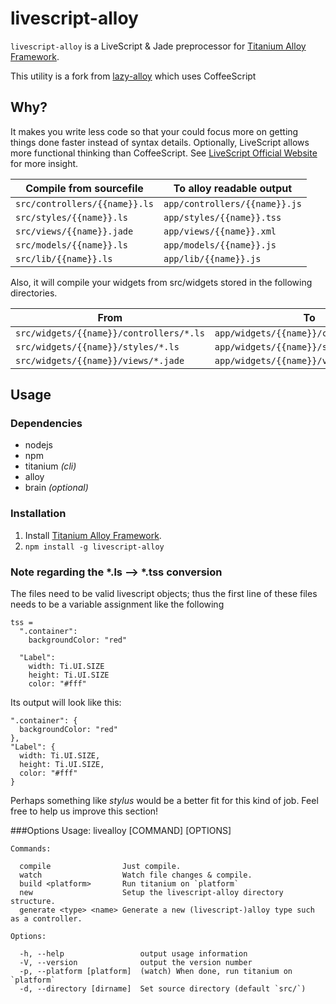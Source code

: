 livescript-alloy
==========

`livescript-alloy` is a LiveScript & Jade preprocessor for [Titanium Alloy Framework](http://projects.appcelerator.com/alloy/docs/Alloy-bootstrap/index.html).

This utility is a fork from [lazy-alloy](https://github.com/itzaks/lazy-alloy) which uses CoffeeScript


## Why?

It makes you write less code so that your could focus more on getting things done faster instead of syntax details. Optionally, LiveScript allows more functional thinking than CoffeeScript. See [LiveScript Official Website](http://livescript.net) for more insight.

Compile from sourcefile | To alloy readable output
------------ | -------------
`src/controllers/{{name}}.ls` | `app/controllers/{{name}}.js`
`src/styles/{{name}}.ls` | `app/styles/{{name}}.tss`
`src/views/{{name}}.jade` | `app/views/{{name}}.xml`
`src/models/{{name}}.ls` | `app/models/{{name}}.js`
`src/lib/{{name}}.ls` | `app/lib/{{name}}.js`

Also, it will compile your widgets from src/widgets stored in the following directories.

From | To
------------ | -------------
`src/widgets/{{name}}/controllers/*.ls` | `app/widgets/{{name}}/controllers/*.js`
`src/widgets/{{name}}/styles/*.ls` | `app/widgets/{{name}}/styles/*.tss`
`src/widgets/{{name}}/views/*.jade` | `app/widgets/{{name}}/views/*.xml`

## Usage

### Dependencies
* nodejs
* npm
* titanium *(cli)*
* alloy
* brain *(optional)*

### Installation
1. Install [Titanium Alloy Framework](http://projects.appcelerator.com/alloy/docs/Alloy-bootstrap/index.html).
2. `npm install -g livescript-alloy`

### Note regarding the \*.ls –> \*.tss conversion
The files need to be valid livescript objects; thus the first line of these files needs to be a variable assignment like the following

    tss =
	  ".container":
	    backgroundColor: "red"

	  "Label":
		width: Ti.UI.SIZE
		height: Ti.UI.SIZE
		color: "#fff"


Its output will look like this:

    ".container": {
      backgroundColor: "red"
    },
    "Label": {
      width: Ti.UI.SIZE,
      height: Ti.UI.SIZE,
      color: "#fff"
    }

Perhaps something like *stylus* would be a better fit for this kind of job. Feel free to help us improve this section!

###Options
    Usage: livealloy [COMMAND] [OPTIONS]

    Commands:

      compile                Just compile.
      watch                  Watch file changes & compile.
      build <platform>       Run titanium on `platform`
      new                    Setup the livescript-alloy directory structure.
      generate <type> <name> Generate a new (livescript-)alloy type such as a controller.

    Options:

      -h, --help                 output usage information
      -V, --version              output the version number
      -p, --platform [platform]  (watch) When done, run titanium on `platform`
      -d, --directory [dirname]  Set source directory (default `src/`)
